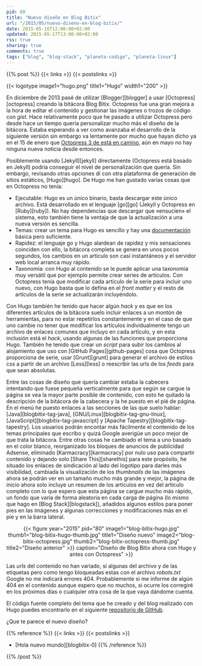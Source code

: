 ```yaml
---
pid: 80
title: "Nuevo diseño en Blog Bitix"
url: "/2015/05/nuevo-diseno-en-blog-bitix/"
date: 2015-05-16T12:00:00+02:00
updated: 2015-05-17T13:00:00+02:00
rss: true
sharing: true
comments: true
tags: ["blog", "blog-stack", "planeta-codigo", "planeta-linux"]
---
```


{{% post %}}
{{< links >}}
{{< postslinks >}}

{{< logotype image1="hugo.png" title1="Hugo" width1="200" >}}

En diciembre de 2013 pasé de utilizar [Blogger][blogger] a usar [Octopress][octopress] creando la bitácora Blog Bitix. Octopress fue una gran mejora a la hora de editar el contenido y gestionar las imágenes o trozos de código con _gist_. Hace relativamente poco que he pasado a utilizar Octopress pero desde hace un tiempo quería personalizar mucho más el diseño de la bitácora. Estaba esperando a ver como avanzaba el desarrollo de la siguiente versión sin embargo va lentamente por mucho que hayan dicho ya en el 15 de enero que [Octopress 3 de está en camino](http://octopress.org/2015/01/15/octopress-3.0-is-coming/), aún en mayo no hay ninguna nueva noticia desde entonces.

Posiblemente usando [Jekyll][jekyll] directamente (Octopress está basado en Jekyll) podría conseguir el nivel de personalización que quería. Sin embargo, revisando otras opciones dí con otra plataforma de generación de sitios estáticos, [Hugo][hugo]. De Hugo me han gustado varias cosas que en Octopress no tenía:

* Ejecutable: Hugo es un único binario, basta descargar este único archivo. Está desarrollado en el lenguaje [go][go] (Jekyll y Octopress en [Ruby][ruby]). No hay dependencias que descargar que «ensucien» el sistema, esto también tiene la ventaja de que la actualización a una nueva versión es sencilla.
* Temas: crear un tema para Hugo es sencillo y hay una [documentación](http://gohugo.io/overview/introduction/) básica pero suficiente.
* Rapidez: el lenguaje go y Hugo alardean de rapidez y mis sensaciones coinciden con ello, la bitácora completa se genera en unos pocos segundos, los cambios en un artículo son casi instantáneos y el servidor web local arranca muy rápido.
* Taxonomía: con Hugo al contenido se le puede aplicar una taxonomía muy versátil que por ejemplo permite crear series de artículos. Con Octopress tenía que modificar cada artículo de la serie para incluir uno nuevo, con Hugo basta que lo defina en el _front matter_ y el resto de artículos de la serie se actualizarán incluyéndolo.

Con Hugo también he tenido que hacer algún _hack_ y es que en los diferentes artículos de la bitácora suelo incluir enlaces a un montón de herramientas, para no estar repetirlos constantemente y en el caso de que uno cambie no tener que modificar los artículos individualmente tengo un archivo de enlaces comunes que incluyo en cada artículo, y en esta inclusión está el _hack_, usando algunas de las funciones que proporciona Hugo. También he tenido que crear un _script_ para subir los cambios al alojamiento que uso con [GitHub Pages][github-pages] cosa que Octopress proporciona de serie, usar [Grunt][grunt] para generar el archivo de estilos css a partir de un archivo [Less][less] o reescribir las urls de los _feeds_ para que sean absolutas.

Entre las cosas de diseño que quería cambiar estaba la cabecera intentando que fuese pequeña verticalmente para que según se cargue la página se vea la mayor parte posible de contenido, con esto he quitado la descripción de la bitácora de la cabecera y la he puesto en el pié de página. En el menú he puesto enlaces a las secciones de las que suelo hablar: [Java][blogbitix-tag-java], [GNU/Linux][blogbitix-tag-gnu-linux], [JavaScript][blogbitix-tag-javascript] y [Apache Tapestry][blogbitix-tag-tapestry]. Los usuarios podrán encontar más fácilmente el contenido de los temas principales que escribo y quizá Google averigüe un poco mejor de que trata la bitácora. Entre otras cosas he cambiado el tema a uno basado en el color blanco, reorganizado los bloques de anuncios de publicidad Adsense, eliminado [Karmacracy][karmacracy] por nulo uso para compartir contenido y dejando solo [Share This][sharethis] para este propósito, he situado los enlaces de sindicación al lado del logotipo para darles más visibilidad, cambiada la visualización de los _thumbnails_ de las imágenes ahora se podrán ver en un tamaño mucho más grande y mejor, la página de inicio ahora solo incluye un resumen de los artículos en vez del artículo completo con lo que espero que esta página se cargue mucho más rápido, un fondo que varía de forma aleatoria en cada carga de página (lo mismo que hago en [Blog Stack][blogstack]), añadidos algunos estilos para poner pies en las imágenes y algunas correcciones y modificaciones más en el pie y en la barra lateral.

<div class="media" style="text-align: center;">
    {{< figure year="2015" pid="80"
        image1="blog-bitix-hugo.jpg" thumb1="blog-bitix-hugo-thumb.jpg" title1="Diseño nuevo"
        image2="blog-bitix-octopress.jpg" thumb2="blog-bitix-octopress-thumb.jpg" title2="Diseño anterior" >}}
        caption="Diseño de Blog Bitix ahora con Hugo y antes con Octopress" >}}
</div>

Las _urls_ del contenido no han variado, sí algunas del archivo y de las etiquetas pero como tengo bloqueadas estas con el archivo _robots.txt_ Google no me indicará errores 404. Probablemente si me informe de algún 404 en el contenido aunque espero que no muchos, si ocurre los corregiré en los próximos días o cualquier otra cosa de la que vaya dándome cuenta.

El código fuente completo del tema que he creado y del blog realizado con Hugo puedes encontrarlo en el siguiente [repositorio de GitHub](https://github.com/picodotdev/blog-bitix/tree/master).

¿Que te parece el nuevo diseño?

{{% reference %}}
{{< links >}}
{{< postslinks >}}
* [Hola nuevo mundo][blogbitix-0]
{{% /reference %}}

{{% /post %}}
